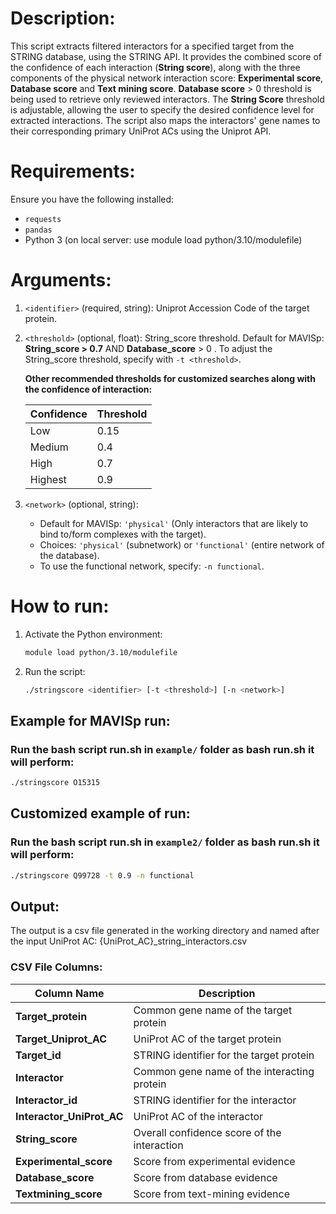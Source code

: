 # Description:
This script extracts filtered interactors for a specified target from the STRING database, using the STRING API. 
It provides the combined score of the confidence of each interaction (**String score**), along with 
the three components of the physical network interaction score: **Experimental score**, **Database score** and **Text mining score**. 
**Database score** > 0 threshold is being used to retrieve only reviewed interactors. 
The **String Score** threshold is adjustable, allowing the user to specify the desired confidence level for extracted interactions. 
The script also maps the interactors' gene names to their corresponding  primary UniProt ACs using the Uniprot API.

# Requirements:
Ensure you have the following installed:

- `requests`
- `pandas`
- Python 3 (on local server: use module load python/3.10/modulefile)

# Arguments:
1. `<identifier>` (required, string): Uniprot Accession Code of the target protein.

2. `<threshold>` (optional, float): String_score threshold. Default for MAVISp: **String_score > 0.7** AND **Database_score** > 0 .
   To adjust the String_score threshold, specify with `-t <threshold>`.

   **Other recommended thresholds for customized searches along with the confidence of interaction:**

   | Confidence | Threshold |
   |------------|-----------|
   | Low        | 0.15      |
   | Medium     | 0.4       |
   | High       | 0.7       |
   | Highest    | 0.9       |

3. `<network>` (optional, string): 
   - Default for MAVISp: `'physical'` (Only interactors that are likely to bind to/form complexes with the target).
   - Choices: `'physical'` (subnetwork) or `'functional'` (entire network of the database).
   - To use the functional network, specify: `-n functional`.

# How to run:
1. Activate the Python environment:
   ```bash
   module load python/3.10/modulefile
   ```
2. Run the script:
   ```bash
   ./stringscore <identifier> [-t <threshold>] [-n <network>]
   ```
## Example for MAVISp run:
### Run the bash script run.sh in `example/` folder as bash run.sh it will perform: <br />
   ```bash
   ./stringscore O15315
   ```
## Customized example of run:
### Run the bash script run.sh in `example2/` folder as bash run.sh it will perform: <br />
   ```bash
   ./stringscore Q99728 -t 0.9 -n functional
   ```
## Output:
The output is a csv file generated in the working directory and named after the input UniProt AC:
{UniProt_AC}_string_interactors.csv

### CSV File Columns:
| Column Name                | Description                                      |
|----------------------------|--------------------------------------------------|
| **Target_protein**         | Common gene name of the target protein           |
| **Target_Uniprot_AC**      | UniProt AC of the target protein                 |
| **Target_id**              | STRING identifier for the target protein         |
| **Interactor**             | Common gene name of the interacting protein      |
| **Interactor_id**          | STRING identifier for the interactor             |
| **Interactor_UniProt_AC**  | UniProt AC of the interactor                     |
| **String_score**           | Overall confidence score of the interaction      |
| **Experimental_score**     | Score from experimental evidence                 |
| **Database_score**         | Score from database evidence                     |
| **Textmining_score**       | Score from text-mining evidence                  |
